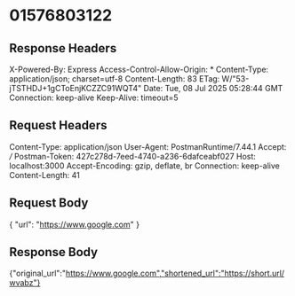 # 01576803122

## Response Headers
X-Powered-By: Express
Access-Control-Allow-Origin: *
Content-Type: application/json; charset=utf-8
Content-Length: 83
ETag: W/"53-jTSTHDJ+1gCToEnjKCZZC91WQT4"
Date: Tue, 08 Jul 2025 05:28:44 GMT
Connection: keep-alive
Keep-Alive: timeout=5

## Request Headers 
Content-Type: application/json
User-Agent: PostmanRuntime/7.44.1
Accept: */*
Postman-Token: 427c278d-7eed-4740-a236-6dafceabf027
Host: localhost:3000
Accept-Encoding: gzip, deflate, br
Connection: keep-alive
Content-Length: 41

## Request Body
{
  "url": "https://www.google.com"
}
## Response Body
{"original_url":"https://www.google.com","shortened_url":"https://short.url/wvabz"}


